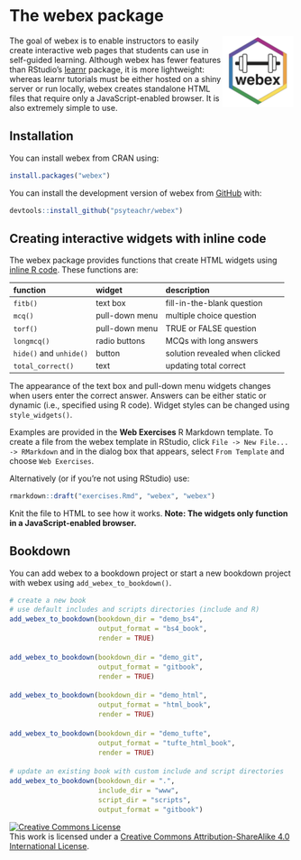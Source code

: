 
<!-- README.md is generated from README.Rmd. Please edit that file -->

<link href="inst/reports/default/webex.css" rel="stylesheet" />

# The webex package

<img src="https://raw.githubusercontent.com/PsyTeachR/misc/master/img/webex.001.png" style="float:right; max-width:280px; width: 25%;" />

The goal of webex is to enable instructors to easily create interactive
web pages that students can use in self-guided learning. Although webex
has fewer features than RStudio’s
[learnr](https://rstudio.github.io/learnr/) package, it is more
lightweight: whereas learnr tutorials must be either hosted on a shiny
server or run locally, webex creates standalone HTML files that require
only a JavaScript-enabled browser. It is also extremely simple to use.

## Installation

You can install webex from CRAN using:

``` r
install.packages("webex")
```

You can install the development version of webex from
[GitHub](https://github.com/PsyTeachR/webex) with:

``` r
devtools::install_github("psyteachr/webex")
```

## Creating interactive widgets with inline code

The webex package provides functions that create HTML widgets using
[inline R
code](https://github.com/rstudio/cheatsheets/raw/master/rmarkdown-2.0.pdf).
These functions are:

| function                | widget         | description                    |
|:------------------------|:---------------|:-------------------------------|
| `fitb()`                | text box       | fill-in-the-blank question     |
| `mcq()`                 | pull-down menu | multiple choice question       |
| `torf()`                | pull-down menu | TRUE or FALSE question         |
| `longmcq()`             | radio buttons  | MCQs with long answers         |
| `hide()` and `unhide()` | button         | solution revealed when clicked |
| `total_correct()`       | text           | updating total correct         |

The appearance of the text box and pull-down menu widgets changes when
users enter the correct answer. Answers can be either static or dynamic
(i.e., specified using R code). Widget styles can be changed using
`style_widgets()`.

Examples are provided in the **Web Exercises** R Markdown template. To
create a file from the webex template in RStudio, click
`File -> New File... -> RMarkdown` and in the dialog box that appears,
select `From Template` and choose `Web Exercises`.

Alternatively (or if you’re not using RStudio) use:

``` r
rmarkdown::draft("exercises.Rmd", "webex", "webex")
```

Knit the file to HTML to see how it works. **Note: The widgets only
function in a JavaScript-enabled browser.**

## Bookdown

You can add webex to a bookdown project or start a new bookdown project
with webex using `add_webex_to_bookdown()`.

``` r
# create a new book
# use default includes and scripts directories (include and R)
add_webex_to_bookdown(bookdown_dir = "demo_bs4",
                      output_format = "bs4_book",
                      render = TRUE)

add_webex_to_bookdown(bookdown_dir = "demo_git",
                      output_format = "gitbook",
                      render = TRUE)

add_webex_to_bookdown(bookdown_dir = "demo_html",
                      output_format = "html_book",
                      render = TRUE)

add_webex_to_bookdown(bookdown_dir = "demo_tufte",
                      output_format = "tufte_html_book",
                      render = TRUE)

# update an existing book with custom include and script directories
add_webex_to_bookdown(bookdown_dir = ".",
                      include_dir = "www",
                      script_dir = "scripts",
                      output_format = "gitbook")
```

<a rel="license" href="https://creativecommons.org/licenses/by-sa/4.0/"><img alt="Creative Commons License" style="border-width:0" src="https://i.creativecommons.org/l/by-sa/4.0/88x31.png" /></a><br />This
work is licensed under a
<a rel="license" href="https://creativecommons.org/licenses/by-sa/4.0/">Creative
Commons Attribution-ShareAlike 4.0 International License</a>.
